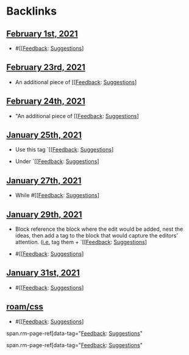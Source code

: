 
# Backlinks
## [February 1st, 2021](<February 1st, 2021.md>)
- #[[[Feedback](<[[Feedback.md>): [Suggestions](<Suggestions.md>)]

## [February 23rd, 2021](<February 23rd, 2021.md>)
- An additional piece of [[[Feedback](<[[Feedback.md>): [Suggestions](<Suggestions.md>)]

## [February 24th, 2021](<February 24th, 2021.md>)
- "An additional piece of [[[Feedback](<[[Feedback.md>): [Suggestions](<Suggestions.md>)]

## [January 25th, 2021](<January 25th, 2021.md>)
- Use this tag `[[[Feedback](<[[Feedback.md>): [Suggestions](<Suggestions.md>)]

- Under `[[[Feedback](<[[Feedback.md>): [Suggestions](<Suggestions.md>)]

## [January 27th, 2021](<January 27th, 2021.md>)
- While #[[[Feedback](<[[Feedback.md>): [Suggestions](<Suggestions.md>)]

## [January 29th, 2021](<January 29th, 2021.md>)
- Block reference the block where the edit would be added, nest the ideas, then add a tag to the block that would capture the editors' attention. ([i.e.](<i.e..md>) tag them + `[[[Feedback](<[[Feedback.md>): [Suggestions](<Suggestions.md>)]

- #[[[Feedback](<[[Feedback.md>): [Suggestions](<Suggestions.md>)]

## [January 31st, 2021](<January 31st, 2021.md>)
- #[[[Feedback](<[[Feedback.md>): [Suggestions](<Suggestions.md>)]

## [roam/css](<roam/css.md>)
- #[[[Feedback](<[[Feedback.md>): [Suggestions](<Suggestions.md>)]

span.rm-page-ref[data-tag="[Feedback](<Feedback.md>): [Suggestions](<Suggestions.md>)"

span.rm-page-ref[data-tag="[Feedback](<Feedback.md>): [Suggestions](<Suggestions.md>)"

